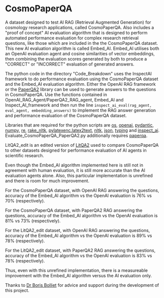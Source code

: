 # CosmoPaperQA
A dataset designed to test AI RAG (Retrieval Augmented Generation) for cosmology research applications, called CosmoPaperQA. Also includes a "proof of concept" AI evaluation algorithm that is designed to perform automated performance evaluation for complex research retrieval questions, like those which are included in the the CosmoPaperQA dataset. This new AI evaluation algorithm is called Embed_AI. Embed_AI utilises both an OpenAI evaluation agent and cosine similarities of vector embeddings, then combining the evaluation scores generated by both to produce a "CORRECT" or "INCORRECT" evaluation of generated answers.

The python code in the directory "Code_Breakdown" uses the InspectAI framework to do performance evaluation using the CosmoPaperQA dataset and the Embed_AI evaluation algorithm. Either the OpenAI RAG framework or the [PaperQA2](https://github.com/Future-House/paper-qa) library can be used to generate answers to the questions in CosmoPaperQA. Use the functions contained in OpenAI_RAG_Agent/PaperQA2_RAG_agent, Embed_AI and Inspect_AI_framework and then run the line `inspect_ai_eval(rag_agent, eval_agent, embedding_answers)` to implement the RAG answer generation and performance evaluation of the CosmoPaperQA dataset.

Libraries that are required for the python scripts are [os](https://docs.python.org/3/library/os.html), [openai](https://pypi.org/project/openai/), [pydantic](https://pypi.org/project/pydantic/), [numpy](https://pypi.org/project/numpy/), [re](https://docs.python.org/3/library/re.html), [rake_nltk](https://pypi.org/project/rake-nltk/), [pylatexenc.latex2text](https://pypi.org/project/pylatexenc/), [nltk](https://www.nltk.org/), [json](https://docs.python.org/3/library/json.html), [typing](https://docs.python.org/3/library/typing.html) and [inspect_ai](https://inspect.aisi.org.uk/). Evaluate_CosmoPaperQA_PaperQA2.py additionally requires [paperqa](https://github.com/Future-House/paper-qa).

LitQA2_edit is an edited version of [LitQA2](https://github.com/Future-House/LAB-Bench/blob/main/LitQA2/litqa-v2-public.jsonl) used to compare CosmoPaperQA to other datasets designed for performance evaluation of AI agents in scientific research.

Even though the Embed_AI algorithm implemented here is still not in agreement with human evaluation, it is still more accurate than the AI evaluation agents alone. Also, this particular implementation is unrefined and there is room for much improvement.

For the CosmoPaperQA dataset, with OpenAI RAG answering the questions, accuracy of the Embed_AI algorithm vs the OpenAI evaluation is 76% vs 70% (respectively).

For the CosmoPaperQA dataset, with PaperQA2 RAG answering the questions, accuracy of the Embed_AI algorithm vs the OpenAI evaluation is 81% vs 73% (respectively).

For the LitQA2_edit dataset, with OpenAI RAG answering the questions, accuracy of the Embed_AI algorithm vs the OpenAI evaluation is 89% vs 78% (respectively).

For the LitQA2_edit dataset, with PaperQA2 RAG answering the questions, accuracy of the Embed_AI algorithm vs the OpenAI evaluation is 83% vs 78% (respectively).

Thus, even with this unrefined implementation, there is a measureable improvement with the Embed_AI algorithm versus the AI evaluation only.

Thanks to [Dr Boris Bolliet](https://github.com/borisbolliet) for advice and support during the development of this project.
